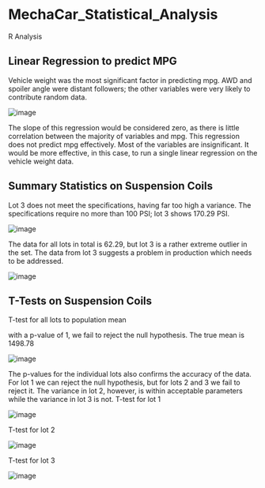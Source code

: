 # MechaCar_Statistical_Analysis
R Analysis

## Linear Regression to predict MPG

Vehicle weight was the most significant factor in predicting mpg. AWD and spoiler angle were distant followers; the other variables were very likely to contribute random data.

![image](https://user-images.githubusercontent.com/84299125/136679526-70ea5b0d-552f-455a-b730-118f8ae01bb3.png)


The slope of this regression would be considered zero, as there is little correlation between the majority of variables and mpg. This regression does not predict mpg effectively. Most of the variables are insignificant. It would be more effective, in this case, to run a single linear regression on the vehicle weight data.

## Summary Statistics on Suspension Coils

Lot 3 does not meet the specifications, having far too high a variance. The specifications require no more than 100 PSI; lot 3 shows 170.29 PSI. 

![image](https://user-images.githubusercontent.com/84299125/136679556-30212ba9-cb05-446f-95f2-865e00fa22b0.png)


The data for all lots in total is 62.29, but lot 3 is a rather extreme outlier in the set. The data from lot 3 suggests a problem in production which needs to be addressed.

![image](https://user-images.githubusercontent.com/84299125/136679605-18f0d606-3186-4f34-9df9-d74b8f88f7ed.png)

## T-Tests on Suspension Coils

T-test for all lots to population mean

with a p-value of 1, we fail to reject the null hypothesis. The true mean is 1498.78

![image](https://user-images.githubusercontent.com/84299125/136694632-318f6612-78ed-4c89-ac15-f329311afb3d.png)

The p-values for the individual lots also confirms the accuracy of the data. For lot 1 we can reject the null hypothesis, but for lots 2 and 3 we fail to reject it. The variance in lot 2, however, is within acceptable parameters while the variance in lot 3 is not.
T-test for lot 1

![image](https://user-images.githubusercontent.com/84299125/136693494-f2b11353-0624-4dad-8982-401b1ae315fe.png)


T-test for lot 2

![image](https://user-images.githubusercontent.com/84299125/136693614-d4f72872-acbd-40c7-b9fc-106c446375df.png)


T-test for lot 3

![image](https://user-images.githubusercontent.com/84299125/136693638-c0f59238-76b5-46bb-a58d-cadeeddc8114.png)

